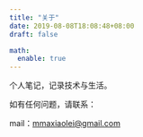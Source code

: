 ```yaml
---
title: "关于"
date: 2019-08-08T18:08:48+08:00
draft: false

math:
  enable: true
---
```


个人笔记，记录技术与生活。

如有任何问题，请联系：

mail：mmaxiaolei@gmail.com